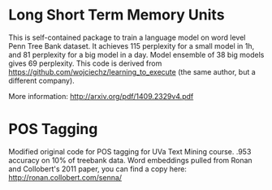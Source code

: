 Long Short Term Memory Units
============================
This is self-contained package to train a language model on word level Penn Tree Bank dataset. 
It achieves 115 perplexity for a small model in 1h, and 81 perplexity for a big model in 
a day. Model ensemble of 38 big models gives 69 perplexity.
This code is derived from https://github.com/wojciechz/learning_to_execute (the same author, but 
a different company).


More information: http://arxiv.org/pdf/1409.2329v4.pdf

POS Tagging
============================
Modified original code for POS tagging for UVa Text Mining course. .953 accuracy on 10% of treebank
data. Word embeddings pulled from Ronan and Collobert's 2011 paper, you can find a copy here:
http://ronan.collobert.com/senna/
